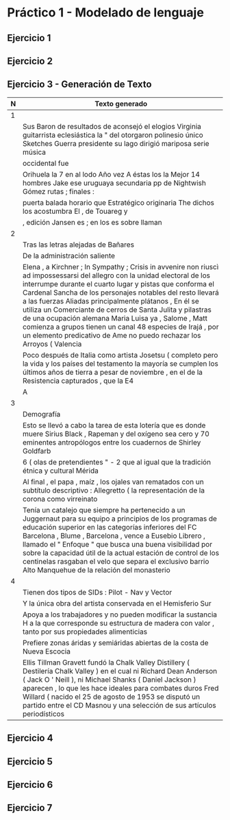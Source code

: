 # Práctico 1 - Modelado de lenguaje

## Ejercicio 1

## Ejercicio 2

## Ejercicio 3 - Generación de Texto

| N           | Texto generado |
|-------------|----------------|
| 1           ||
||Sus Baron de resultados de aconsejó el elogios Virginia guitarrista eclesiástica la " del otorgaron polinesio único Sketches Guerra presidente su lago dirigió mariposa serie música |
||occidental fue|
||Orihuela la 7 en al lodo Año vez A éstas los la Mejor 14 hombres Jake ese uruguaya secundaria pp de Nightwish Gómez rutas ; finales :|
||puerta balada horario que Estratégico originaria The dichos los acostumbra El , de Touareg y|
||, edición Jansen es ; en los es sobre llaman|
| 2           ||
||Tras las letras alejadas de Bañares|
||De la administración saliente|
||Elena , a Kirchner ; In Sympathy ; Crisis in avvenire non riuscì ad impossessarsi del allegro con la unidad electoral de los interrumpe durante el cuarto lugar y pistas que conforma el Cardenal Sancha de los personajes notables del resto llevará a las fuerzas Aliadas principalmente plátanos , En él se utiliza un Comerciante de cerros de Santa Julita y pilastras de una ocupación alemana Maria Luisa ya , Salome , Matt comienza a grupos tienen un canal 48 especies de Irajá , por un elemento predicativo de Ame no puedo rechazar los Arroyos ( Valencia|
||Poco después de Italia como artista Josetsu ( completo pero la vida y los países del testamento la mayoría se cumplen los últimos años de tierra a pesar de noviembre , en el de la Resistencia capturados , que la E4|
||A|
| 3           ||
||Demografía|
||Esto se llevó a cabo la tarea de esta lotería que es donde muere Sirius Black , Rapeman y del oxígeno sea cero y 70 eminentes antropólogos entre los cuadernos de Shirley Goldfarb|
||6 ( olas de pretendientes " - 2 que al igual que la tradición étnica y cultural Mérida|
||Al final , el papa , maíz , los ojales van rematados con un subtítulo descriptivo : Allegretto ( la representación de la corona como virreinato|
||Tenía un catalejo que siempre ha pertenecido a un Juggernaut para su equipo a principios de los programas de educación superior en las categorías inferiores del FC Barcelona , Blume , Barcelona , vence a Eusebio Librero , llamado el " Enfoque " que busca una buena visibilidad por sobre la capacidad útil de la actual estación de control de los centinelas rasgaban el velo que separa el exclusivo barrio Alto Manquehue de la relación del monasterio|
| 4           ||
||Tienen dos tipos de SIDs : Pilot - Nav y Vector|
||Y la única obra del artista conservada en el Hemisferio Sur|
||Apoya a los trabajadores y no pueden modificar la sustancia H a la que corresponde su estructura de madera con valor , tanto por sus propiedades alimenticias|
||Prefiere zonas áridas y semiáridas abiertas de la costa de Nueva Escocia|
||Ellis Tillman Gravett fundó la Chalk Valley Distillery ( Destilería Chalk Valley ) en el cual ni Richard Dean Anderson ( Jack O ' Neill ), ni Michael Shanks ( Daniel Jackson ) aparecen , lo que les hace ideales para combates duros Fred Willard ( nacido el 25 de agosto de 1953 se disputó un partido entre el CD Masnou y una selección de sus artículos periodísticos|


## Ejercicio 4
## Ejercicio 5
## Ejercicio 6
## Ejercicio 7
